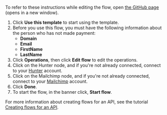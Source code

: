To refer to these instructions while editing the flow, open [the GitHub page](https://github.com/ot4i/app-connect-templates/blob/main/resources/markdown/Create%20a%20payment%20reminder%20in%20Mailchimp%20for%20unpaid%20attendee%20emails%20found%20using%20Hunter_instructions.md) (opens in a new window).

1. Click **Use this template** to start using the template.
2. Before you use this flow, you must have the following information about the person who has not made payment:
   * **Domain** 
   * **Email**
   * **FirstName**
   * **LastName**
3. Click **Operations**, then click **Edit flow** to edit the operations.
4. Click on the Hunter node, and if you're not already connected, connect to your [Hunter](https://www.ibm.com/docs/en/app-connect/saas?topic=apps-hunter) account.
5. Click on the Mailchimp node, and if you're not already connected, connect to your [Mailchimp](https://www.ibm.com/docs/en/app-connect/saas?topic=apps-mailchimp) account.
6. Click **Done**.
7. To start the flow, in the banner click, **Start flow**.

For more information about creating flows for an API, see the tutorial [Creating flows for an API](https://www.ibm.com/docs/en/app-connect/saas?topic=designer-introduction-creating-flows-api-part-1).
